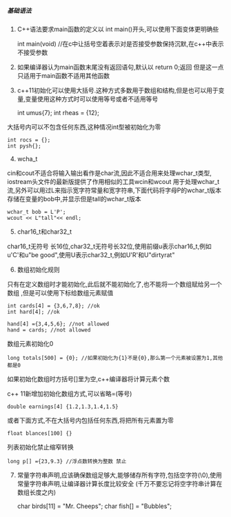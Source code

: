 ##### 基础语法

1. C++语法要求main函数的定义以 int main()开头,可以使用下面变体更明确些

    int main(void) //在c中让括号空着表示对是否接受参数保持沉默,在c++中表示不接受参数
		
2. 如果编译器认为main函数末尾没有返回语句,默认以 return 0;返回 但是这一点只适用于main函数不适用其他函数

3. c++11初始化可以使用大括号.这种方式多数用于数组和结构,但是也可以用于变量,变量使用这种方式时可以使用等号或者不适用等号

    int umus{7};
    int rheas = {12};

大括号内可以不包含任何东西,这种情况int型被初始化为零
	    
	int rocs = {};
	int pysh{};
		
4. wcha_t

  cin和cout不适合将输入输出看作是char流,因此不适合用来处理wchar_t类型, iostream头文件的最新版提供了作用相似的工具wcin和wcout 用于处理wchar_t流,另外可以用过L来指示宽字符常量和宽字符串,下面代码将字母P的wchar_t版本存储在变量的bob中,并显示但是tall的wchar_t版本
	  
    wchar_t bob = L'P';
    wcout << L"tall"<< endl;

5. char16_t和char32_t

char16_t无符号 长16位,char32_t无符号长32位,使用前缀u表示char16_t,例如 u'C'和u"be good",使用U表示char32_t,例如U'R'和U"dirtyrat"

6. 数组初始化规则

只有在定义数组时才能初始化,此后就不能初始化了,也不能将一个数组赋给另一个数组 ,但是可以使用下标给数组元素赋值

    int cards[4] = {3,6,7,8}; //ok
	int hard[4]; //ok
	
	hand[4] ={3,4,5,6}; //not allowed
	hand = cards; //not allowed
	
数组元素初始化0
	
	long totals[500] = {0}; //如果初始化为{1}不是{0},那么第一个元素被设置为1,其他都是0

如果初始化数组时方括号[]里为空,c++编译器将计算元素个数

c++ 11新增加初始化数组方式,可以省略=(等号)

    double earnings[4] {1.2,1.3,1.4,1.5}

或者下面方式,不在大括号内包括任何东西,将把所有元素置为零

	float blances[100] {}
	
列表初始化禁止缩窄转换
	
	long p[] ={23,9.3} //浮点数转换为整数 禁止
	
7. 常量字符串声明,应该确保数组足够大,能够储存所有字符,包括空字符(\0),使用常量字符串声明,让编译器计算长度比较安全
   (千万不要忘记将空字符串计算在数组长度之内)
   
    char birds[11] = "Mr. Cheeps";
	char fish[] = "Bubbles";
	


